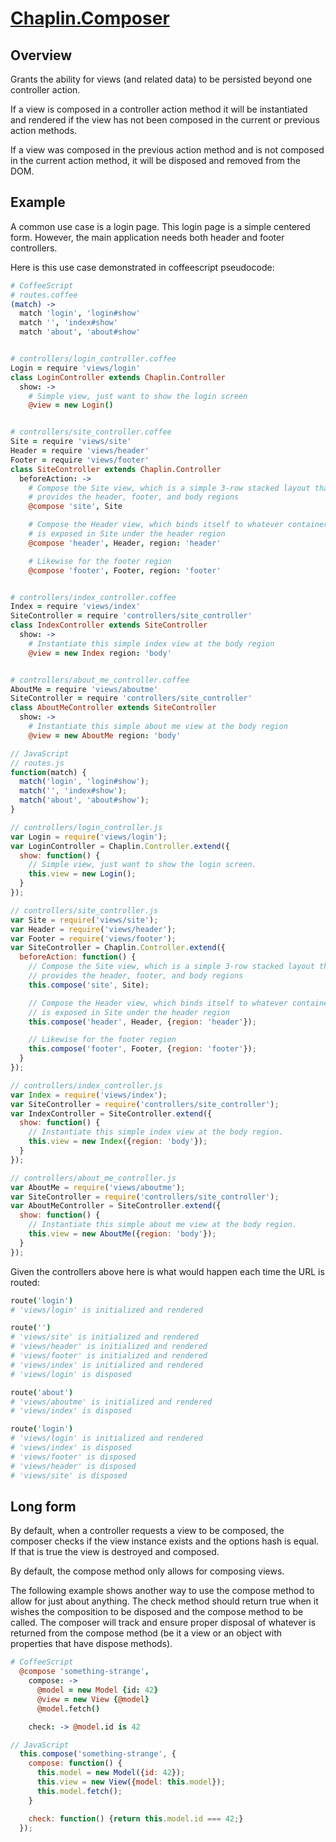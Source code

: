 # [Chaplin.Composer](../src/chaplin/composer.coffee)

## Overview

Grants the ability for views (and related data) to be persisted beyond one
controller action.

If a view is composed in a controller action method it will be instantiated
and rendered if the view has not been composed in the current or previous
action methods.

If a view was composed in the previous action method and is not composed
in the current action method, it will be disposed and removed from the DOM.

## Example

A common use case is a login page. This login page is a simple centered form.
However, the main application needs both header and footer controllers.

Here is this use case demonstrated in coffeescript pseudocode:

```coffeescript
# CoffeeScript
# routes.coffee
(match) ->
  match 'login', 'login#show'
  match '', 'index#show'
  match 'about', 'about#show'


# controllers/login_controller.coffee
Login = require 'views/login'
class LoginController extends Chaplin.Controller
  show: ->
    # Simple view, just want to show the login screen
    @view = new Login()


# controllers/site_controller.coffee
Site = require 'views/site'
Header = require 'views/header'
Footer = require 'views/footer'
class SiteController extends Chaplin.Controller
  beforeAction: ->
    # Compose the Site view, which is a simple 3-row stacked layout that
    # provides the header, footer, and body regions
    @compose 'site', Site

    # Compose the Header view, which binds itself to whatever container
    # is exposed in Site under the header region
    @compose 'header', Header, region: 'header'

    # Likewise for the footer region
    @compose 'footer', Footer, region: 'footer'


# controllers/index_controller.coffee
Index = require 'views/index'
SiteController = require 'controllers/site_controller'
class IndexController extends SiteController
  show: ->
    # Instantiate this simple index view at the body region
    @view = new Index region: 'body'


# controllers/about_me_controller.coffee
AboutMe = require 'views/aboutme'
SiteController = require 'controllers/site_controller'
class AboutMeController extends SiteController
  show: ->
    # Instantiate this simple about me view at the body region
    @view = new AboutMe region: 'body'
```

```javascript
// JavaScript
// routes.js
function(match) {
  match('login', 'login#show');
  match('', 'index#show');
  match('about', 'about#show');
}

// controllers/login_controller.js
var Login = require('views/login');
var LoginController = Chaplin.Controller.extend({
  show: function() {
    // Simple view, just want to show the login screen.
    this.view = new Login();
  }
});

// controllers/site_controller.js
var Site = require('views/site');
var Header = require('views/header');
var Footer = require('views/footer');
var SiteController = Chaplin.Controller.extend({
  beforeAction: function() {
    // Compose the Site view, which is a simple 3-row stacked layout that
    // provides the header, footer, and body regions
    this.compose('site', Site);

    // Compose the Header view, which binds itself to whatever container
    // is exposed in Site under the header region
    this.compose('header', Header, {region: 'header'});

    // Likewise for the footer region
    this.compose('footer', Footer, {region: 'footer'});
  }
});

// controllers/index_controller.js
var Index = require('views/index');
var SiteController = require('controllers/site_controller');
var IndexController = SiteController.extend({
  show: function() {
    // Instantiate this simple index view at the body region.
    this.view = new Index({region: 'body'});
  }
});

// controllers/about_me_controller.js
var AboutMe = require('views/aboutme');
var SiteController = require('controllers/site_controller');
var AboutMeController = SiteController.extend({
  show: function() {
    // Instantiate this simple about me view at the body region.
    this.view = new AboutMe({region: 'body'});
  }
});
```

Given the controllers above here is what would happen each time the URL is
routed:

```coffeescript
route('login')
# 'views/login' is initialized and rendered

route('')
# 'views/site' is initialized and rendered
# 'views/header' is initialized and rendered
# 'views/footer' is initialized and rendered
# 'views/index' is initialized and rendered
# 'views/login' is disposed

route('about')
# 'views/aboutme' is initialized and rendered
# 'views/index' is disposed

route('login')
# 'views/login' is initialized and rendered
# 'views/index' is disposed
# 'views/footer' is disposed
# 'views/header' is disposed
# 'views/site' is disposed
```


## Long form

By default, when a controller requests a view to be composed, the composer
checks if the view instance exists and the options hash is equal. If that is
true the view is destroyed and composed.

By default, the compose method only allows for composing views.

The following example shows another way to use the compose method to allow for
just about anything. The check method should return true when it wishes
the composition to be disposed and the compose method to be called.
The composer will track and ensure proper disposal of whatever is returned from
the compose method (be it a view or an object with properties that have
dispose methods).

```coffeescript
# CoffeeScript
  @compose 'something-strange',
    compose: ->
      @model = new Model {id: 42}
      @view = new View {@model}
      @model.fetch()

    check: -> @model.id is 42
```

```javascript
// JavaScript
  this.compose('something-strange', {
    compose: function() {
      this.model = new Model({id: 42});
      this.view = new View({model: this.model});
      this.model.fetch();
    }

    check: function() {return this.model.id === 42;}
  });
```
